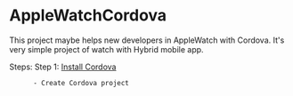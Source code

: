 # AppleWatchCordova

This project maybe helps new developers in AppleWatch with Cordova. It's very simple project of watch with Hybrid mobile app.

Steps:
  Step 1:  [Install Cordova](https://cordova.apache.org/docs/en/4.0.0/guide_cli_index.md.html)
  
          - Create Cordova project
